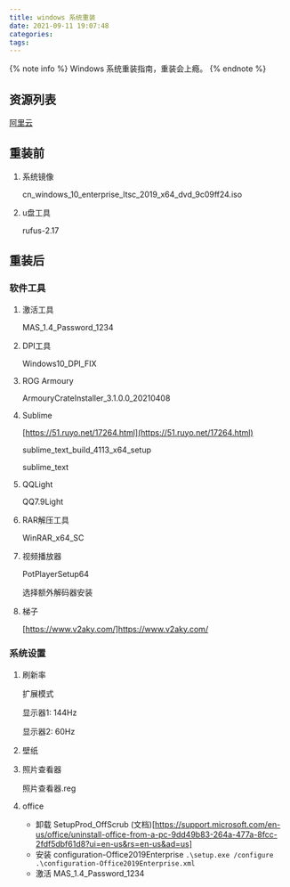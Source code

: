 ```yaml
---
title: windows 系统重装
date: 2021-09-11 19:07:48
categories:
tags:
---
```

{% note info %}
Windows 系统重装指南，重装会上瘾。
{% endnote %}
<!--more-->

## 资源列表

[阿里云](https://www.aliyundrive.com/s/W9uNFXEBppW)

## 重装前

1. 系统镜像

    cn_windows_10_enterprise_ltsc_2019_x64_dvd_9c09ff24.iso

1. u盘工具

    rufus-2.17

## 重装后
### 软件工具

1. 激活工具

    MAS_1.4_Password_1234

2. DPI工具

    Windows10_DPI_FIX

3. ROG Armoury

    ArmouryCrateInstaller_3.1.0.0_20210408

4. Sublime

    [https://51.ruyo.net/17264.html](https://51.ruyo.net/17264.html)

    sublime_text_build_4113_x64_setup

    sublime_text

5. QQLight

    QQ7.9Light

6. RAR解压工具

    WinRAR_x64_SC

7. 视频播放器

    PotPlayerSetup64

    选择额外解码器安装

8. 梯子

    [https://www.v2aky.com/]https://www.v2aky.com/

### 系统设置

1. 刷新率
    
    扩展模式

    显示器1: 144Hz

    显示器2: 60Hz

2. 壁纸
3. 照片查看器
    
    照片查看器.reg

4. office

    - 卸载
        SetupProd_OffScrub
        (文档)[https://support.microsoft.com/en-us/office/uninstall-office-from-a-pc-9dd49b83-264a-477a-8fcc-2fdf5dbf61d8?ui=en-us&rs=en-us&ad=us]
    - 安装
        configuration-Office2019Enterprise
        `.\setup.exe /configure .\configuration-Office2019Enterprise.xml`
    - 激活
        MAS_1.4_Password_1234
   
